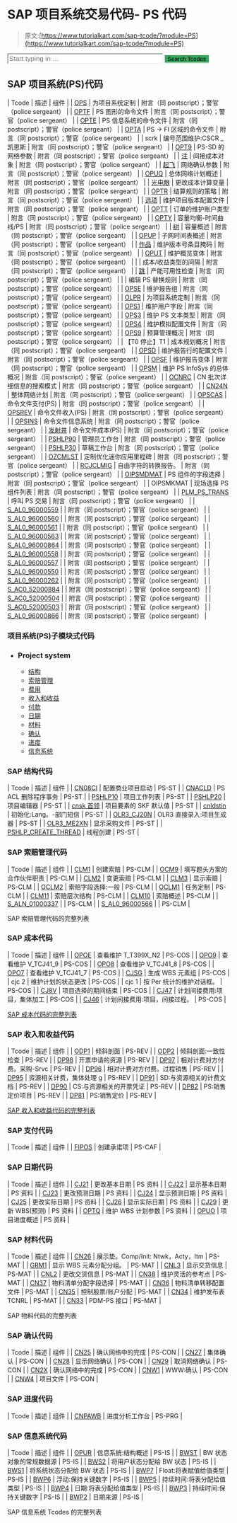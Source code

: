 # SAP 项目系统交易代码- PS 代码

> 原文:[https://www.tutorialkart.com/sap-tcode/?module=PS](https://www.tutorialkart.com/sap-tcode/?module=PS)

<form onsubmit="tcodeSearch()"><input id="search" type="text" name="search" placeholder="Start typing in ..." value="" style="width:70%;font-size:1.1em;border-color: #f0f0f0;"> <input id="search_submit" type="submit" value="Search Tcodes" style="background-color: #38a75c;border: none;"></form>

## SAP 项目系统(PS)代码

| Tcode | 描述 | 组件 |
| [OPS](/sap-tcode/?search=OPS) | 为项目系统定制 | 附言（同 postscript）；警官（police sergeant） |
| [OPTF](/sap-tcode/?search=OPTF) | PS 图形的命令文件 | 附言（同 postscript）；警官（police sergeant） |
| [OPTE](/sap-tcode/?search=OPTE) | PS 信息系统的命令文件 | 附言（同 postscript）；警官（police sergeant） |
| [OPTA](/sap-tcode/?search=OPTA) | PS -> FI 区域的命令文件 | 附言（同 postscript）；警官（police sergeant） |
| scrk | 编号范围维护:CSCR _ 凯恩斯 | 附言（同 postscript）；警官（police sergeant） |
| [OPT9](/sap-tcode/?search=OPT9) | PS-SD 的网络参数 | 附言（同 postscript）；警官（police sergeant） |
| [注](/sap-tcode/?search=OPSV) | 间接成本对象 | 附言（同 postscript）；警官（police sergeant） |
| [起飞](/sap-tcode/?search=OPST) | 网络确认参数 | 附言（同 postscript）；警官（police sergeant） |
| [OPUQ](/sap-tcode/?search=OPUQ) | 总体网络计划概述 | 附言（同 postscript）；警官（police sergeant） |
| [光电眼](/sap-tcode/?search=OPTO) | 更改成本计算变量 | 附言（同 postscript）；警官（police sergeant） |
| [OPTR](/sap-tcode/?search=OPTR) | 结算规则的策略 | 附言（同 postscript）；警官（police sergeant） |
| [选项](/sap-tcode/?search=OPTS) | 维护项目版本配置文件 | 附言（同 postscript）；警官（police sergeant） |
| [OPTT](/sap-tcode/?search=OPTT) | 订单的维护账户类型 | 附言（同 postscript）；警官（police sergeant） |
| [OPTY](/sap-tcode/?search=OPTY) | 容量均衡-时间曲线/PS | 附言（同 postscript）；警官（police sergeant） |
| [树](/sap-tcode/?search=OPUN) | 容量概述 | 附言（同 postscript）；警官（police sergeant） |
| [OPUP](/sap-tcode/?search=OPUP) | 子网时间表概述 | 附言（同 postscript）；警官（police sergeant） |
| [作品](/sap-tcode/?search=OPUS) | 维护版本号条目掩码 | 附言（同 postscript）；警官（police sergeant） |
| [OPUT](/sap-tcode/?search=OPUT) | 维护概览变体 | 附言（同 postscript）；警官（police sergeant） |
|  | 成本/收益类型的间隔 | 附言（同 postscript）；警官（police sergeant） |
| [跳](/sap-tcode/?search=OPSP) | 产能可用性检查 | 附言（同 postscript）；警官（police sergeant） |
|  | 编辑 PS 替换规则 | 附言（同 postscript）；警官（police sergeant） |
| [OPSE](/sap-tcode/?search=OPSE) | 维护报告组 | 附言（同 postscript）；警官（police sergeant） |
| [OLPR](/sap-tcode/?search=OLPR) | 为项目系统定制 | 附言（同 postscript）；警官（police sergeant） |
| [OPS1](/sap-tcode/?search=OPS1) | 维护用户字段 | 附言（同 postscript）；警官（police sergeant） |
| [OPS3](/sap-tcode/?search=OPS3) | 维护 PS 文本类型 | 附言（同 postscript）；警官（police sergeant） |
| [OPS4](/sap-tcode/?search=OPS4) | 维护模拟配置文件 | 附言（同 postscript）；警官（police sergeant） |
| [OPS9](/sap-tcode/?search=OPS9) | 预算管理概况 | 附言（同 postscript）；警官（police sergeant） |
| 【T0 停止】T1 | 成本规划概况 | 附言（同 postscript）；警官（police sergeant） |
| [OPSD](/sap-tcode/?search=OPSD) | 维护报告行的配置文件 | 附言（同 postscript）；警官（police sergeant） |
| [OPSF](/sap-tcode/?search=OPSF) | 维护报告变体 | 附言（同 postscript）；警官（police sergeant） |
| [OPSM](/sap-tcode/?search=OPSM) | 维护 PS InfoSys 的总体概况 | 附言（同 postscript）；警官（police sergeant） |
| [OCNRC](/sap-tcode/?search=OCNRC) | CN 批次详细信息的搜索模式 | 附言（同 postscript）；警官（police sergeant） |
| [CN24N](/sap-tcode/?search=CN24N) | 整体网络计划 | 附言（同 postscript）；警官（police sergeant） |
| [OPSCAS](/sap-tcode/?search=OPSCAS) | 命令文件支付(PS) | 附言（同 postscript）；警官（police sergeant） |
| [OPSREV](/sap-tcode/?search=OPSREV) | 命令文件收入(PS) | 附言（同 postscript）；警官（police sergeant） |
| [OPSINS](/sap-tcode/?search=OPSINS) | 命令文件信息系统 | 附言（同 postscript）；警官（police sergeant） |
| [发射井](/sap-tcode/?search=OPSCOS) | 命令文件成本(PS) | 附言（同 postscript）；警官（police sergeant） |
| [PSHLP90](/sap-tcode/?search=PSHLP90) | 管理员工作台 | 附言（同 postscript）；警官（police sergeant） |
| [PSHLP30](/sap-tcode/?search=PSHLP30) | 草稿工作台 | 附言（同 postscript）；警官（police sergeant） |
| [OZCMLST](/sap-tcode/?search=OZCMLST) | 定制优化迷你应用里程碑 | 附言（同 postscript）；警官（police sergeant） |
| [RCJCLMIG](/sap-tcode/?search=RCJCLMIG) | 自由字符的转换报告。 | 附言（同 postscript）；警官（police sergeant） |
| [OIPSMDMAT](/sap-tcode/?search=OIPSMDMAT) | PS 组件的字段选择 | 附言（同 postscript）；警官（police sergeant） |
| OIPSMKMAT | 现场选择 PS 组件列表 | 附言（同 postscript）；警官（police sergeant） |
| [PLM_PS_TRANS](/sap-tcode/?search=PLM_PS_TRANS) | 呼叫 PS 交易 | 附言（同 postscript）；警官（police sergeant） |
| [S_AL0_96000559](/sap-tcode/?search=S_AL0_96000559) |  | 附言（同 postscript）；警官（police sergeant） |
| [S_AL0_96000560](/sap-tcode/?search=S_AL0_96000560) |  | 附言（同 postscript）；警官（police sergeant） |
| [S_AL0_96000561](/sap-tcode/?search=S_AL0_96000561) |  | 附言（同 postscript）；警官（police sergeant） |
| [S_AL0_96000563](/sap-tcode/?search=S_AL0_96000563) |  | 附言（同 postscript）；警官（police sergeant） |
| [S_AL0_96000864](/sap-tcode/?search=S_AL0_96000864) |  | 附言（同 postscript）；警官（police sergeant） |
| [S_AL0_96000558](/sap-tcode/?search=S_AL0_96000558) |  | 附言（同 postscript）；警官（police sergeant） |
| [S_AL0_96000557](/sap-tcode/?search=S_AL0_96000557) |  | 附言（同 postscript）；警官（police sergeant） |
| [S_AL0_96000550](/sap-tcode/?search=S_AL0_96000550) |  | 附言（同 postscript）；警官（police sergeant） |
| [S_AL0_96000262](/sap-tcode/?search=S_AL0_96000262) |  | 附言（同 postscript）；警官（police sergeant） |
| [S_AC0_52000884](/sap-tcode/?search=S_AC0_52000884) |  | 附言（同 postscript）；警官（police sergeant） |
| [S_AC0_52000504](/sap-tcode/?search=S_AC0_52000504) |  | 附言（同 postscript）；警官（police sergeant） |
| [S_AC0_52000503](/sap-tcode/?search=S_AC0_52000503) |  | 附言（同 postscript）；警官（police sergeant） |
| [S_AL0_96000866](/sap-tcode/?search=S_AL0_96000866) |  | 附言（同 postscript）；警官（police sergeant） |

### 项目系统(PS)子模块式代码

*   ### Project system

    *   [结构](#PS-ST)
    *   [索赔管理](#PS-CLM)
    *   [费用](#PS-COS)
    *   [收入和收益](#PS-REV)
    *   [付款](#PS-CAF)
    *   [日期](#PS-DAT)
    *   [材料](#PS-MAT)
    *   [确认](#PS-CON)
    *   [进度](#PS-PRG)
    *   [信息系统](#PS-IS)

### SAP 结构代码

| Tcode | 描述 | 组件 |
| [CN08CI](/sap-tcode/?search=CN08CI) | 配置商业项目启动 | PS-ST |
| [CNACLD](/sap-tcode/?search=CNACLD) | PS ACL 删除程序事务 | PS-ST |
| [PSHLP10](/sap-tcode/?search=PSHLP10) | 项目工作列表 | PS-ST |
| [PSHLP20](/sap-tcode/?search=PSHLP20) | 项目编辑器 | PS-ST |
| [cnsk 首领](/sap-tcode/?search=CNSKFDEF) | 项目要素的 SKF 默认值 | PS-ST |
| [cnldstin](/sap-tcode/?search=CNLDSTINIT) | 初始化:Lang。-部门短信 | PS-ST |
| [OLR3_CJ20N](/sap-tcode/?search=OLR3_CJ20N) | OLR3 直接录入:项目生成器 | PS-ST |
| [OLR3_ME2XN](/sap-tcode/?search=OLR3_ME2XN) | 显示采购文件 | PS-ST |
| [PSHLP_CREATE_THREAD](/sap-tcode/?search=PSHLP_CREATE_THREAD) | 线程创建 | PS-ST |

### SAP 索赔管理代码

| Tcode | 描述 | 组件 |
| [CLM1](/sap-tcode/?search=CLM1) | 创建索赔 | PS-CLM |
| [OCM9](/sap-tcode/?search=OCM9) | 填写题头方案的合作伙伴职责 | PS-CLM |
| [CLM2](/sap-tcode/?search=CLM2) | 变更索赔 | PS-CLM |
| [CLM3](/sap-tcode/?search=CLM3) | 显示索赔 | PS-CLM |
| [OCLM2](/sap-tcode/?search=OCLM2) | 索赔字段选择:一般 | PS-CLM |
| [OCLM1](/sap-tcode/?search=OCLM1) | 任务定制 | PS-CLM |
| [CLM11](/sap-tcode/?search=CLM11) | 索赔层次结构 | PS-CLM |
| [CLM10](/sap-tcode/?search=CLM10) | 索赔概述 | PS-CLM |
| [S_ALN_01000337](/sap-tcode/?search=S_ALN_01000337) |  | PS-CLM |
| [S_AL0_96000566](/sap-tcode/?search=S_AL0_96000566) |  | PS-CLM |

SAP 索赔管理代码的完整列表

### SAP 成本代码

| Tcode | 描述 | 组件 |
| [OPOE](/sap-tcode/?search=OPOE) | 查看维护 T_T399X_N2 | PS-COS |
| [OPO9](/sap-tcode/?search=OPO9) | 查看维护 V_TCJ41_9 | PS-COS |
| [OPO8](/sap-tcode/?search=OPO8) | 查看维护 V_TCJ41_8 | PS-COS |
| [OPO7](/sap-tcode/?search=OPO7) | 查看维护 V_TCJ41_7 | PS-COS |
| [CJSG](/sap-tcode/?search=CJSG) | 生成 WBS 元素组 | PS-COS |
| cjc 2 | 维护计划的状态更改 | PS-COS |
| cjc 1 | 按 Per 统计的维护对话框。 | PS-COS |
| [CJ8V](/sap-tcode/?search=CJ8V) | 项目选择的期间结束 | PS-COS |
| [CJ47](/sap-tcode/?search=CJ47) | 计划间接费用:项目，集体加工 | PS-COS |
| [CJ46](/sap-tcode/?search=CJ46) | 计划间接费用:项目，间接过程。 | PS-COS |

[SAP 成本代码的完整列表](https://www.tutorialkart.com/sap-tcode/?module=PS-COS)

### SAP 收入和收益代码

| Tcode | 描述 | 组件 |
| [ODP1](/sap-tcode/?search=ODP1) | 倾斜剖面 | PS-REV |
| [ODP2](/sap-tcode/?search=ODP2) | 倾斜剖面:一致性检查 | PS-REV |
| [DP98](/sap-tcode/?search=DP98) | 开票申请的资源 | PS-REV |
| [DP97](/sap-tcode/?search=DP97) | 相对计费对方付费。采购-Srvc | PS-REV |
| [DP96](/sap-tcode/?search=DP96) | 相对计费对方付费。过程销售 | PS-REV |
| [DP95](/sap-tcode/?search=DP95) | 资源相关计费，集体处理 g | PS-REV |
| [DP91](/sap-tcode/?search=DP91) | SD:与资源相关的计费文档 | PS-REV |
| [DP90](/sap-tcode/?search=DP90) | CS:与资源相关的开票凭证 | PS-REV |
| [DP82](/sap-tcode/?search=DP82) | PS:销售定价项目 | PS-REV |
| [DP81](/sap-tcode/?search=DP81) | PS:销售定价 | PS-REV |

[SAP 收入和收益代码的完整列表](https://www.tutorialkart.com/sap-tcode/?module=PS-REV)

### SAP 支付代码

| Tcode | 描述 | 组件 |
| [FIPOS](/sap-tcode/?search=FIPOS) | 创建承诺项 | PS-CAF |

### SAP 日期代码

| Tcode | 描述 | 组件 |
| [CJ21](/sap-tcode/?search=CJ21) | 更改基本日期 | PS 资料 |
| [CJ22](/sap-tcode/?search=CJ22) | 显示基本日期 | PS 资料 |
| [CJ23](/sap-tcode/?search=CJ23) | 更改预测日期 | PS 资料 |
| [CJ24](/sap-tcode/?search=CJ24) | 显示预测日期 | PS 资料 |
| [CJ25](/sap-tcode/?search=CJ25) | 更改实际日期 | PS 资料 |
| [CJ26](/sap-tcode/?search=CJ26) | 显示实际日期 | PS 资料 |
| [CJ29](/sap-tcode/?search=CJ29) | 更新 WBS(预测) | PS 资料 |
| [OPTQ](/sap-tcode/?search=OPTQ) | 维护 WBS 计划参数 | PS 资料 |
| [OPUO](/sap-tcode/?search=OPUO) | 项目进度概述 | PS 资料 |

### SAP 材料代码

| Tcode | 描述 | 组件 |
| [CN26](/sap-tcode/?search=CN26) | 展示垫。Comp/Init: Ntwk，Acty，Itm | PS-MAT |
| [GRM1](/sap-tcode/?search=GRM1) | 显示 WBS 元素分配分组。 | PS-MAT |
| [CNL3](/sap-tcode/?search=CNL3) | 显示交货信息 | PS-MAT |
| [CNL2](/sap-tcode/?search=CNL2) | 更改交货信息 | PS-MAT |
| [CN38](/sap-tcode/?search=CN38) | 维护灵活的参考点 | PS-MAT |
| [CN37](/sap-tcode/?search=CN37) | 物料清单分配字段选择 | PS-MAT |
| [CN36](/sap-tcode/?search=CN36) | 物料清单转移配置文件 | PS-MAT |
| [CN35](/sap-tcode/?search=CN35) | 控制股票/账户分配 | PS-MAT |
| [CN34](/sap-tcode/?search=CN34) | 维护发布表 TCNRL | PS-MAT |
| [CN33](/sap-tcode/?search=CN33) | PDM-PS 接口 | PS-MAT |

SAP 物料代码的完整列表

### SAP 确认代码

| Tcode | 描述 | 组件 |
| [CN25](/sap-tcode/?search=CN25) | 确认网络中的完成 | PS-CON |
| [CN27](/sap-tcode/?search=CN27) | 集体确认 | PS-CON |
| [CN28](/sap-tcode/?search=CN28) | 显示网络确认 | PS-CON |
| [CN29](/sap-tcode/?search=CN29) | 取消网络确认 | PS-CON |
| [CN2X](/sap-tcode/?search=CN2X) | 确认网络中的完成 | PS-CON |
| [CNW1](/sap-tcode/?search=CNW1) | WWW:确认 | PS-CON |
| [CNW4](/sap-tcode/?search=CNW4) | 项目文件 | PS-CON |

### SAP 进度代码

| Tcode | 描述 | 组件 |
| [CNPAWB](/sap-tcode/?search=CNPAWB) | 进度分析工作台 | PS-PRG |

### SAP 信息系统代码

| Tcode | 描述 | 组件 |
| [OPUR](/sap-tcode/?search=OPUR) | 信息系统:结构概述 | PS-IS |
| [BWST](/sap-tcode/?search=BWST) | BW 状态对象的常规数据源 | PS-IS |
| [BWS2](/sap-tcode/?search=BWS2) | 将用户状态分配给 BW 状态 | PS-IS |
| [BWS1](/sap-tcode/?search=BWS1) | 将系统状态分配给 BW 状态 | PS-IS |
| [BWP7](/sap-tcode/?search=BWP7) | Float:将表赋值给值类型 | PS-IS |
| [BWP6](/sap-tcode/?search=BWP6) | 浮动:保持关键数字 | PS-IS |
| [BWP5](/sap-tcode/?search=BWP5) | 持续时间:将表分配给值类型 | PS-IS |
| [BWP4](/sap-tcode/?search=BWP4) | 日期:将表分配给值类型 | PS-IS |
| [BWP3](/sap-tcode/?search=BWP3) | 持续时间:保持关键数字 | PS-IS |
| [BWP2](/sap-tcode/?search=BWP2) | 日期来源 | PS-IS |

SAP 信息系统 Tcodes 的完整列表